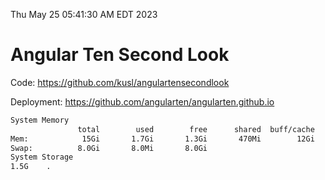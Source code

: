 Thu May 25 05:41:30 AM EDT 2023

# Angular Ten Second Look

Code: https://github.com/kusl/angulartensecondlook

Deployment: https://github.com/angularten/angularten.github.io

```bash
System Memory
               total        used        free      shared  buff/cache   available
Mem:            15Gi       1.7Gi       1.3Gi       470Mi        12Gi        12Gi
Swap:          8.0Gi       8.0Mi       8.0Gi
System Storage
1.5G	.
```
